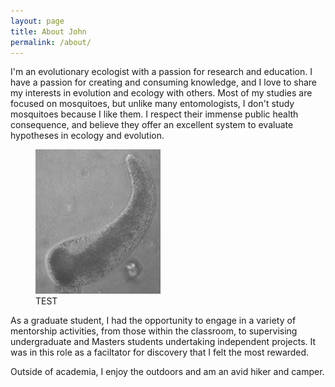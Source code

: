 ```yaml
---
layout: page
title: About John
permalink: /about/
---
```


I'm an evolutionary ecologist with a passion for research and education. I have a passion for creating and consuming knowledge, and I love to share my interests in evolution and ecology with others.  Most of my studies are focused on mosquitoes, but unlike many entomologists, I don't study mosquitoes because I like them.  I respect their immense public health consequence, and believe they offer an excellent system to evaluate hypotheses in ecology and evolution.
<figure align="left" >
    <img src='https://github.com/jsoghigian/jsoghigian.github.io/blob/master/asco_bar.jpg?raw=true' alt='missing' />
    <figcaption>TEST</figcaption>
</figure>  
As a graduate student, I had the opportunity to engage in a variety of mentorship activities, from those within the classroom, to supervising undergraduate and Masters students undertaking independent projects.  It was in this role as a faciltator for discovery that I felt the most rewarded.

Outside of academia, I enjoy the outdoors and am an avid hiker and camper.
